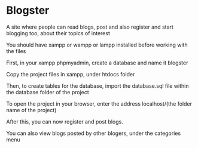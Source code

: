 # Blogster
A site where people can read blogs, post and also register and start blogging too, about their topics of interest

You should have xampp or wampp or lampp installed before working with the files

First, in your xampp phpmyadmin, create a database and name it  blogster

Copy the project files in xampp, under htdocs folder

Then, to create tables for the database, import the database.sql file within the database folder of the project

To open the project in your browser, enter the address localhost/(the folder name of the project)

After this, you can now register and post blogs.

You can also view blogs posted by other blogers, under the categories menu

